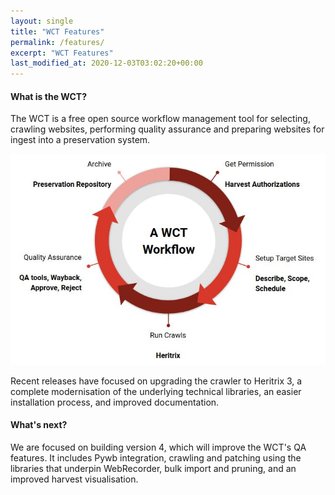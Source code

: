 ```yaml
---
layout: single
title: "WCT Features"
permalink: /features/
excerpt: "WCT Features"
last_modified_at: 2020-12-03T03:02:20+00:00
---
```


#### What is the WCT?  
The WCT is a free open source workflow management tool for selecting, crawling websites, performing quality assurance and preparing websites for ingest into a preservation system.

![WCT Workflow](/assets/images/WCTworkflow.JPG)

Recent releases have focused on upgrading the crawler to Heritrix 3, a complete modernisation of the underlying technical libraries, an easier installation process, and improved documentation.

#### What's next?  
We are focused on building version 4, which will improve the WCT's QA features.  It includes Pywb integration, crawling and patching using the libraries that underpin WebRecorder, bulk import and pruning, and an improved harvest visualisation.  